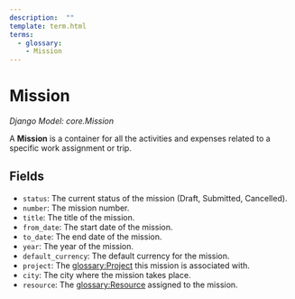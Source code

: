```yaml
---
description:  ""
template: term.html
terms:
  - glossary:
    - Mission
---
```


# Mission

_Django Model: core.Mission_

A **Mission** is a container for all the activities and expenses related to a specific work assignment or trip.

## Fields

- `status`: The current status of the mission (Draft, Submitted, Cancelled).
- `number`: The mission number.
- `title`: The title of the mission.
- `from_date`: The start date of the mission.
- `to_date`: The end date of the mission.
- `year`: The year of the mission.
- `default_currency`: The default currency for the mission.
- `project`: The <glossary:Project> this mission is associated with.
- `city`: The city where the mission takes place.
- `resource`: The <glossary:Resource> assigned to the mission.
